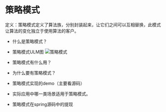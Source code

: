 # 策略模式
定义：策略模式定义了算法族，分别封装起来，让它们之间可以互相替换，此模式让算法的变化独立于使用算法的客户。


- 什么是策略模式？

- 策略模式ULM图
![策略模式](https://img-blog.csdn.net/20170410234139991?watermark/2/text/aHR0cDovL2Jsb2cuY3Nkbi5uZXQvdTAxMjEyNDQzOA==/font/5a6L5L2T/fontsize/400/fill/I0JBQkFCMA==/dissolve/70/gravity/SouthEast)


- 策略模式有什么用？

- 为什么要有策略模式？

- 策略模式实现的demo（主要看源码）

- 实际应用中哪一类场景适用于策略模式。

- 策略模式在spring源码中的提现

